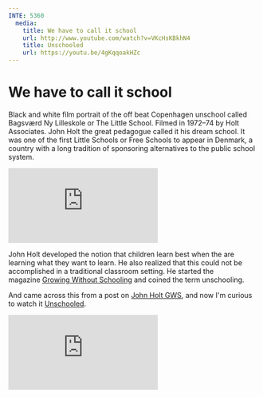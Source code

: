 ```yaml
---
INTE: 5360
  media:
    title: We have to call it school
    url: http://www.youtube.com/watch?v=VKcHsKBkhN4
    title: Unschooled
    url: https://youtu.be/4gKqqoakHZc
---
```


# We have to call it school

Black and white film portrait of the off beat Copenhagen unschool called Bagsværd Ny Lilleskole or The Little School. Filmed in 1972–74 by Holt Associates. John Holt the great pedagogue called it his dream school. It was one of the first Little Schools or Free Schools to appear in Denmark, a country with a long tradition of sponsoring alternatives to the public school system. 

<div class="aspect-ratio aspect-ratio--16-9">
  <iframe class="aspect-ratio--content" src="https://www.youtube-nocookie.com/embed/VKcHsKBkhN4" title="YouTube video player" frameborder="0" allow="accelerometer; autoplay; clipboard-write; encrypted-media; gyroscope; picture-in-picture" allowfullscreen></iframe>
</div>

John Holt developed the notion that children learn best when the are learning what they want to learn. He also realized that this could not be accomplished in a traditional classroom setting. He started the magazine [Growing Without Schooling](http://www.johnholtgws.com/) and coined the term unschooling.

And came across this from a post on [John Holt GWS](https://www.johnholtgws.com/pat-farengas-blog/2020/5/15/unschooled-a-movie-review), and now I'm curious to watch it [Unschooled](https://youtu.be/4gKqqoakHZc).

<div class="aspect-ratio aspect-ratio--16-9">
  <iframe class="aspect-ratio--content" src="https://www.youtube-nocookie.com/embed/4gKqqoakHZc" title="YouTube video player" frameborder="0" allow="accelerometer; autoplay; clipboard-write; encrypted-media; gyroscope; picture-in-picture" allowfullscreen></iframe>
</div>
